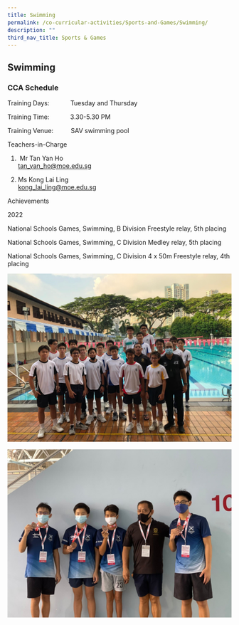 ```yaml
---
title: Swimming
permalink: /co-curricular-activities/Sports-and-Games/Swimming/
description: ""
third_nav_title: Sports & Games
---
```

## Swimming 

### CCA Schedule  


Training Days:            Tuesday and Thursday

Training Time:            3.30-5.30 PM

Training Venue:          SAV swimming pool

  

Teachers-in-Charge  

1.  Mr Tan Yan Ho  <br>
tan_yan_ho@moe.edu.sg

2. Ms Kong Lai Ling <br> 
kong_lai_ling@moe.edu.sg

  

Achievements

2022

National Schools Games, Swimming, B Division Freestyle relay, 5th placing

National Schools Games, Swimming, C Division Medley relay, 5th placing  

National Schools Games, Swimming, C Division 4 x 50m Freestyle relay, 4th placing

![](/images/swimming.jpg)

![](/images/swimming2.jpg)